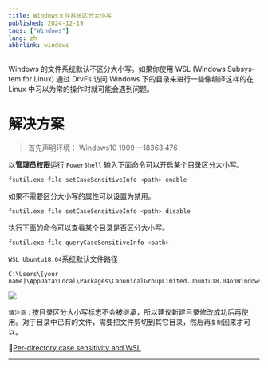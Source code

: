 ```yaml
---
title: Windows文件系统区分大小写
published: 2024-12-19
tags: ["Windows"]
lang: zh
abbrlink: windows
---
```


Win­dows 的文件系统默认不区分大小写。如果你使用 WSL (Win­dows Sub­sys­tem for Linux) 通过 DrvFs 访问 Win­dows 下的目录来进行一些像编译这样的在 Linux 中习以为常的操作时就可能会遇到问题。

# 解决方案

> 首先声明环境： Windows10 1909 --18363.476

以**管理员权限**运行 `PowerShell` 输入下面命令可以开启某个目录区分大小写。

```bash
fsutil.exe file setCaseSensitiveInfo <path> enable
```

如果不需要区分大小写的属性可以设置为禁用。

```bash
fsutil.exe file setCaseSensitiveInfo <path> disable
```

执行下面的命令可以查看某个目录是否区分大小写。

```bash
fsutil.exe file queryCaseSensitiveInfo <path>
```

 `WSL Ubuntu18.04`系统默认文件路径

```code
C:\Users\[your name]\AppData\Local\Packages\CanonicalGroupLimited.Ubuntu18.04onWindows_79rhkp1fndgsc\LocalState\rootfs
```

![](https://s2.loli.net/2025/03/29/1FM83gWcR27Xvhs.jpg)

`请注意：`按目录区分大小写标志不会被继承，所以建议新建目录修改成功后再使用。对于目录中已有的文件，需要把文件剪切到其它目录，然后再`复制`回来才可以。

📖[Per-directory case sensitivity and WSL](https://devblogs.microsoft.com/commandline/per-directory-case-sensitivity-and-wsl/)

------
